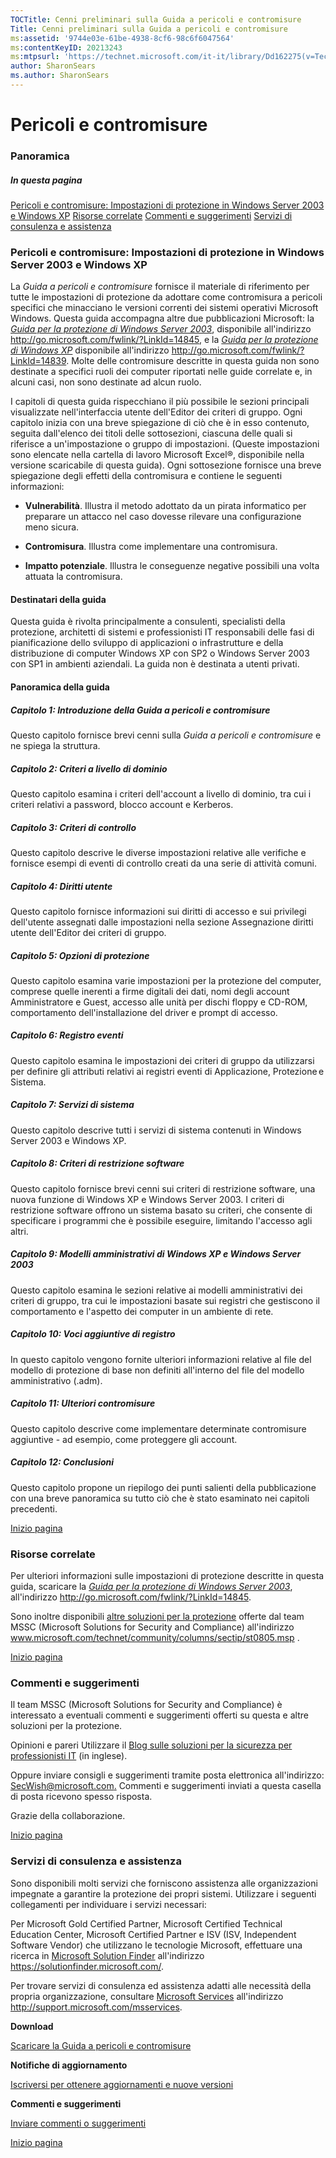 ```yaml
---
TOCTitle: Cenni preliminari sulla Guida a pericoli e contromisure
Title: Cenni preliminari sulla Guida a pericoli e contromisure
ms:assetid: '9744e03e-61be-4938-8cf6-98c6f6047564'
ms:contentKeyID: 20213243
ms:mtpsurl: 'https://technet.microsoft.com/it-it/library/Dd162275(v=TechNet.10)'
author: SharonSears
ms.author: SharonSears
---
```


Pericoli e contromisure
=======================

### Panoramica

##### In questa pagina

[](#edaa)[Pericoli e contromisure: Impostazioni di protezione in Windows Server 2003 e Windows XP](#edaa)
[](#ecaa)[Risorse correlate](#ecaa)
[](#ebaa)[Commenti e suggerimenti](#ebaa)
[](#eaaa)[Servizi di consulenza e assistenza](#eaaa)

### Pericoli e contromisure: Impostazioni di protezione in Windows Server 2003 e Windows XP

La *Guida a pericoli e contromisure* fornisce il materiale di riferimento per tutte le impostazioni di protezione da adottare come contromisura a pericoli specifici che minacciano le versioni correnti dei sistemi operativi Microsoft Windows. Questa guida accompagna altre due pubblicazioni Microsoft: la [*Guida per la protezione di Windows Server 2003*](http://technet.microsoft.com/it-it/library/cc163140.aspx), disponibile all'indirizzo http://go.microsoft.com/fwlink/?LinkId=14845, e la [*Guida per la protezione di Windows XP*](http://technet.microsoft.com/it-it/library/cc163061.aspx) disponibile all'indirizzo http://go.microsoft.com/fwlink/?LinkId=14839. Molte delle contromisure descritte in questa guida non sono destinate a specifici ruoli dei computer riportati nelle guide correlate e, in alcuni casi, non sono destinate ad alcun ruolo.

I capitoli di questa guida rispecchiano il più possibile le sezioni principali visualizzate nell'interfaccia utente dell'Editor dei criteri di gruppo. Ogni capitolo inizia con una breve spiegazione di ciò che è in esso contenuto, seguita dall'elenco dei titoli delle sottosezioni, ciascuna delle quali si riferisce a un'impostazione o gruppo di impostazioni. (Queste impostazioni sono elencate nella cartella di lavoro Microsoft Excel®, disponibile nella versione scaricabile di questa guida). Ogni sottosezione fornisce una breve spiegazione degli effetti della contromisura e contiene le seguenti informazioni:

-   **Vulnerabilità**. Illustra il metodo adottato da un pirata informatico per preparare un attacco nel caso dovesse rilevare una configurazione meno sicura.

-   **Contromisura**. Illustra come implementare una contromisura.

-   **Impatto potenziale**. Illustra le conseguenze negative possibili una volta attuata la contromisura.

#### Destinatari della guida

Questa guida è rivolta principalmente a consulenti, specialisti della protezione, architetti di sistemi e professionisti IT responsabili delle fasi di pianificazione dello sviluppo di applicazioni o infrastrutture e della distribuzione di computer Windows XP con SP2 o Windows Server 2003 con SP1 in ambienti aziendali. La guida non è destinata a utenti privati.

#### Panoramica della guida

##### Capitolo 1: Introduzione della Guida a pericoli e contromisure

Questo capitolo fornisce brevi cenni sulla *Guida a pericoli e contromisure* e ne spiega la struttura.

##### Capitolo 2: Criteri a livello di dominio

Questo capitolo esamina i criteri dell'account a livello di dominio, tra cui i criteri relativi a password, blocco account e Kerberos.

##### Capitolo 3: Criteri di controllo

Questo capitolo descrive le diverse impostazioni relative alle verifiche e fornisce esempi di eventi di controllo creati da una serie di attività comuni.

##### Capitolo 4: Diritti utente

Questo capitolo fornisce informazioni sui diritti di accesso e sui privilegi dell'utente assegnati dalle impostazioni nella sezione Assegnazione diritti utente dell'Editor dei criteri di gruppo.

##### Capitolo 5: Opzioni di protezione

Questo capitolo esamina varie impostazioni per la protezione del computer, comprese quelle inerenti a firme digitali dei dati, nomi degli account Amministratore e Guest, accesso alle unità per dischi floppy e CD-ROM, comportamento dell'installazione del driver e prompt di accesso.

##### Capitolo 6: Registro eventi

Questo capitolo esamina le impostazioni dei criteri di gruppo da utilizzarsi per definire gli attributi relativi ai registri eventi di Applicazione, Protezione e Sistema.

##### Capitolo 7: Servizi di sistema

Questo capitolo descrive tutti i servizi di sistema contenuti in Windows Server 2003 e Windows XP.

##### Capitolo 8: Criteri di restrizione software

Questo capitolo fornisce brevi cenni sui criteri di restrizione software, una nuova funzione di Windows XP e Windows Server 2003. I criteri di restrizione software offrono un sistema basato su criteri, che consente di specificare i programmi che è possibile eseguire, limitando l'accesso agli altri.

##### Capitolo 9: Modelli amministrativi di Windows XP e Windows Server 2003

Questo capitolo esamina le sezioni relative ai modelli amministrativi dei criteri di gruppo, tra cui le impostazioni basate sui registri che gestiscono il comportamento e l'aspetto dei computer in un ambiente di rete.

##### Capitolo 10: Voci aggiuntive di registro

In questo capitolo vengono fornite ulteriori informazioni relative al file del modello di protezione di base non definiti all'interno del file del modello amministrativo (.adm).

##### Capitolo 11: Ulteriori contromisure

Questo capitolo descrive come implementare determinate contromisure aggiuntive - ad esempio, come proteggere gli account.

##### Capitolo 12: Conclusioni

Questo capitolo propone un riepilogo dei punti salienti della pubblicazione con una breve panoramica su tutto ciò che è stato esaminato nei capitoli precedenti.

[](#mainsection)[Inizio pagina](#mainsection)

### Risorse correlate

Per ulteriori informazioni sulle impostazioni di protezione descritte in questa guida, scaricare la [*Guida per la protezione di Windows Server 2003*](http://technet.microsoft.com/it-it/library/cc163140.aspx), all'indirizzo http://go.microsoft.com/fwlink/?LinkId=14845.

Sono inoltre disponibili [altre soluzioni per la protezione](http://technet.microsoft.com/en-us/security/bb977553.aspx) offerte dal team MSSC (Microsoft Solutions for Security and Compliance) all'indirizzo www.microsoft.com/technet/community/columns/sectip/st0805.msp .

[](#mainsection)[Inizio pagina](#mainsection)

### Commenti e suggerimenti

Il team MSSC (Microsoft Solutions for Security and Compliance) è interessato a eventuali commenti e suggerimenti offerti su questa e altre soluzioni per la protezione.

Opinioni e pareri Utilizzare il [Blog sulle soluzioni per la sicurezza per professionisti IT](http://blogs.technet.com/secguide) (in inglese).

Oppure inviare consigli e suggerimenti tramite posta elettronica all'indirizzo: [SecWish@microsoft.com.](mailto:secwish@microsoft.com?subject=guida%20a%20pericoli%20e%20contromisure.) Commenti e suggerimenti inviati a questa casella di posta ricevono spesso risposta.

Grazie della collaborazione.

[](#mainsection)[Inizio pagina](#mainsection)

### Servizi di consulenza e assistenza

Sono disponibili molti servizi che forniscono assistenza alle organizzazioni impegnate a garantire la protezione dei propri sistemi. Utilizzare i seguenti collegamenti per individuare i servizi necessari:

Per Microsoft Gold Certified Partner, Microsoft Certified Technical Education Center, Microsoft Certified Partner e ISV (ISV, Independent Software Vendor) che utilizzano le tecnologie Microsoft, effettuare una ricerca in [Microsoft Solution Finder](https://solutionfinder.microsoft.com/) all'indirizzo https://solutionfinder.microsoft.com/.

Per trovare servizi di consulenza ed assistenza adatti alle necessità della propria organizzazione, consultare [Microsoft Services](http://www.microsoft.com/services/microsoftservices/default.mspx) all'indirizzo http://support.microsoft.com/msservices.

**Download**

[Scaricare la Guida a pericoli e contromisure](http://go.microsoft.com/fwlink/?linkid=15160)

**Notifiche di aggiornamento**

[Iscriversi per ottenere aggiornamenti e nuove versioni](http://go.microsoft.com/fwlink/?linkid=54982)

**Commenti e suggerimenti**

[Inviare commenti o suggerimenti](mailto:secwish@microsoft.com?subject=guida%20a%20pericoli%20e%20contromisure)

[](#mainsection)[Inizio pagina](#mainsection)

